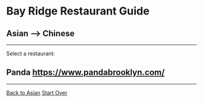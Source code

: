 # Bay Ridge Restaurant Guide
## Asian --> Chinese
---
Select a restaurant:
## Panda https://www.pandabrooklyn.com/
---
[Back to Asian](../asian/asian.md)
[Start Over](../home.md)

